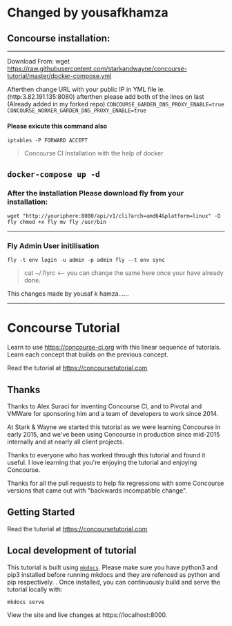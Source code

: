 # Changed by yousafkhamza

## Concourse installation:
-----------------------------
Download From: wget https://raw.githubusercontent.com/starkandwayne/concourse-tutorial/master/docker-compose.yml

Afterthen change URL with your public IP in YML file   ie. (http:3.82.191.135:8080)
afterthen please add both of the lines on last (Already added in my forked repo)
``
CONCOURSE_GARDEN_DNS_PROXY_ENABLE=true
CONCOURSE_WORKER_GARDEN_DNS_PROXY_ENABLE=true
``
#### Please exicute this command also
``
iptables -P FORWARD ACCEPT                  
``

> Concourse CI Installation with the help of docker

``
docker-compose up -d
``
---
### After the installation Please download fly from your installation:
``
wget "http://youriphere:8080/api/v1/cli?arch=amd64&platform=linux" -O fly
chmod +x fly
mv fly /usr/bin
``

---
### Fly Admin User initilisation
``
fly -t env login -u admin -p admin
fly --t env sync
``

> cat ~/.flyrc               <-- you can change the same here once your have already done.

This changes made by yousaf k hamza......

---------
# Concourse Tutorial

Learn to use https://concourse-ci.org with this linear sequence of tutorials. Learn each concept that builds on the previous concept.

Read the tutorial at https://concoursetutorial.com

## Thanks

Thanks to Alex Suraci for inventing Concourse CI, and to Pivotal and VMWare for sponsoring him and a team of developers to work since 2014.

At Stark & Wayne we started this tutorial as we were learning Concourse in early 2015, and we've been using Concourse in production since mid-2015 internally and at nearly all client projects.

Thanks to everyone who has worked through this tutorial and found it useful. I love learning that you're enjoying the tutorial and enjoying Concourse.

Thanks for all the pull requests to help fix regressions with some Concourse versions that came out with "backwards incompatible change".

## Getting Started

Read the tutorial at https://concoursetutorial.com

## Local development of tutorial

This tutorial is built using [`mkdocs`](http://www.mkdocs.org/). Please make sure you have python3 and pip3 installed before running mkdocs and they are refenced as python and pip respectively. . Once installed, you can continuously build and serve the tutorial locally with:

```plain
mkdocs serve
```

View the site and live changes at https://localhost:8000.
